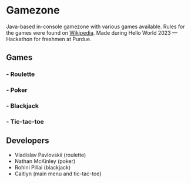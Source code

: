 # Gamezone
Java-based in-console gamezone with various games available. Rules for the games were found on [Wikipedia](wikipedia.org).
Made during Hello World 2023 — Hackathon for freshmen at Purdue.
## Games
### - Roulette
### - Poker
### - Blackjack
### - Tic-tac-toe
## Developers
- Vladislav Pavlovskii (roulette)
- Nathan McKinley (poker)
- Rohini Pillai (blackjack)
- Caitlyn (main menu and tic-tac-toe)
